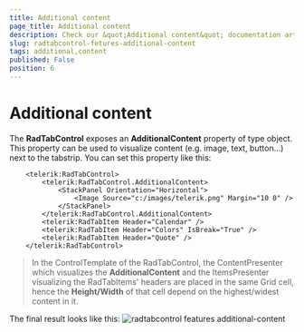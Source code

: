 ```yaml
---
title: Additional content
page_title: Additional content
description: Check our &quot;Additional content&quot; documentation article for the RadTabControl {{ site.framework_name }} control.
slug: radtabcontrol-fetures-additional-content
tags: additional,content
published: False
position: 6
---
```


# Additional content

The __RadTabControl__ exposes an __AdditionalContent__ property of type object. This property can be used to visualize content (e.g. image, text, button...) next to the tabstrip. You can set this property like this:

```XAML
	<telerik:RadTabControl>
		<telerik:RadTabControl.AdditionalContent>
			<StackPanel Orientation="Horizontal">
				<Image Source="c:/images/telerik.png" Margin="10 0" />
			</StackPanel>
		</telerik:RadTabControl.AdditionalContent>
		<telerik:RadTabItem Header="Calendar" />
		<telerik:RadTabItem Header="Colors" IsBreak="True" />
		<telerik:RadTabItem Header="Quote" />
	</telerik:RadTabControl>
```

>In the ControlTemplate of the RadTabControl, the ContentPresenter which visualizes  the __AdditionalContent__ and the ItemsPresenter visualizing the RadTabItems' headers are placed in the same Grid cell, hence the __Height/Width__ of that cell depend on the highest/widest content in it.

The final result looks like this:
![radtabcontrol features additional-content](images/radtabcontrol_features_additional-content.png)
